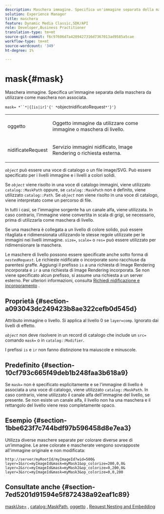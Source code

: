 ```yaml
---
description: Maschera immagine. Specifica un'immagine separata della maschera da utilizzare come maschera non associata.
solution: Experience Manager
title: maschera
feature: Dynamic Media Classic,SDK/API
role: Developer,Business Practitioner
translation-type: tm+mt
source-git-commit: f6c97606d7a4209427316d7367013ad9585a5cae
workflow-type: tm+mt
source-wordcount: '349'
ht-degree: 1%

---
```



# mask{#mask}

Maschera immagine. Specifica un&#39;immagine separata della maschera da utilizzare come maschera non associata.

`mask= *``*|{[is|ir]'{' *`objectnidificatoRequest`*'}'}`

<table id="simpletable_F5A8CD8D7E9B48DAB3C8184E8FE60D9B"> 
 <tr class="strow"> 
  <td class="stentry"> <p><span class="varname"> oggetto</span> </p></td> 
  <td class="stentry"> <p>Oggetto immagine da utilizzare come immagine o maschera di livello. </p></td> 
 </tr> 
 <tr class="strow"> 
  <td class="stentry"> <p><span class="varname"> nidificateRequest</span> </p></td> 
  <td class="stentry"> <p>Servizio immagini nidificato, Image Rendering o richiesta esterna. </p></td> 
 </tr> 
</table>

*`object`* può essere una voce di catalogo o un file image/SVG. Può essere specificato per i livelli immagine e i livelli a colori solidi.

Se *`object`* viene risolto in una voce di catalogo immagini, viene utilizzato `catalog::MaskPath` oppure, se `catalog::MaskPath` non è definito, viene utilizzato `catalog::Path`. Se *`object`* non viene risolto in una voce di catalogo, viene interpretato come un percorso di file.

In tutti i casi, se l&#39;immagine sorgente ha un canale alfa, viene utilizzata. In caso contrario, l’immagine viene convertita in scala di grigi, se necessario, prima di utilizzarla come maschera di livello.

Se una maschera è collegata a un livello di colore solido, può essere ritagliata e ridimensionata utilizzando le stesse regole utilizzate per le immagini nei livelli immagine. `size=`,  `scale=` o  `res=` può essere utilizzato per ridimensionare la maschera.

Le maschere di livello possono essere specificate anche sotto forma di *`nestedRequest`*. Le richieste nidificate o incorporate sono racchiuse da parentesi graffe. Aggiungi il prefisso `is` a una richiesta di Image Rendering incorporata e `ir` a una richiesta di Image Rendering incorporata. Se non viene specificato alcun prefisso, si assume una richiesta a un server esterno. Per ulteriori informazioni, consulta [Richiedi nidificazione e incorporamento](../../../../../is-api/http-ref/image-serving-api-ref/c-http-protocol-reference/c-syntax-and-features/r-request-nesting-and-embedding.md#reference-38ec66d4062046589e16c39bf1c6049b) .

## Proprietà {#section-a093043dc249423b8ae322cefb0d545d}

Attributo immagine o livello. Si applica al livello 0 se `layer=comp`. Ignorato dai livelli di effetto.

*`object`* non deve risolvere in un record di catalogo che include un  `src=` comando  `mask=` o in  `catalog::Modifier`.

I prefissi `is` e `ir` non fanno distinzione tra maiuscole e minuscole.

## Predefinito {#section-10cf793c665f49deb1b248faa3b618a9}

Se `mask=` non è specificato esplicitamente e se l&#39;immagine di livello è associata a una voce di catalogo, viene utilizzato `catalog::MaskPath`. In caso contrario, viene utilizzato il canale alfa dell&#39;immagine del livello, se presente. Se non esiste un canale alfa, il livello non ha una maschera e il rettangolo del livello viene reso completamente opaco.

## Esempio {#section-1bbe623f7c744bdf97b596458d8e7ea3}

Utilizza diverse maschere separate per colorare diverse aree di un’immagine. Le aree colorate e mascherate vengono sovrapposte all&#39;immagine originale e non modificata:

`http://server/myRootId/myImageId?wid=500& layer=1&src=myImageId&mask=myMask1&op_colorize=200,0,0& layer=2&src=myImageId&mask=myMask2&op_colorize=0,200,0& layer=3&src=myImageId&mask=myMask3&op_colorize=0,0,200`

## Consultate anche {#section-7ed5201d91594e5f872438a92eaf1c89}

[maskUse=](../../../../../is-api/http-ref/image-serving-api-ref/c-http-protocol-reference/c-command-reference/r-maskuse.md#reference-9bb1fb5eee4a4bd38f33dadc1a752464) ,  [catalog::MaskPath](/help/aem-is-ir-api/is-api/image-catalog/image-serving-api-ref/c-image-catalog-reference/c-image-svg-data-reference/c-image-data-reference/r-maskpath-cat.md),  [oggetto](../../../../../is-api/http-ref/image-serving-api-ref/c-http-protocol-reference/c-data-types/r-object.md#reference-2591bd24548d462782c68d138ef795a0) ,  [Request Nesting and Embedding](../../../../../is-api/http-ref/image-serving-api-ref/c-http-protocol-reference/c-syntax-and-features/r-request-nesting-and-embedding.md#reference-38ec66d4062046589e16c39bf1c6049b)
